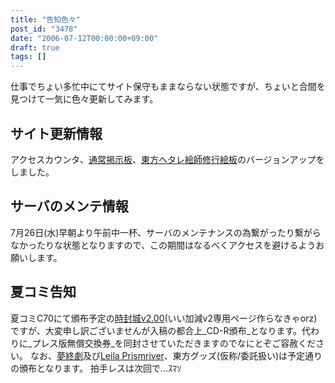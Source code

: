 ```yaml
---
title: "告知色々"
post_id: "3478"
date: "2006-07-12T00:00:00+09:00"
draft: true
tags: []
---
```



仕事でちょい多忙中にてサイト保守もままならない状態ですが、ちょいと合間を見つけて一気に色々更新してみます。
## サイト更新情報
アクセスカウンタ、[通常掲示板](https://twitter.com/danmaq)、[東方ヘタレ絵師修行絵板](https://danmaq.com/feedback/thpbbs/)のバージョンアップをしました。
## サーバのメンテ情報
7月26日(水)早朝より午前中一杯、サーバのメンテナンスの為繋がったり繋がらなかったりな状態となりますので、この期間はなるべくアクセスを避けるようお願いします。
## 夏コミ告知
夏コミC70にて頒布予定の[時封城v2.00](https://danmaq.com/!/thA/)(いい加減v2専用ページ作らなきゃorz)ですが、大変申し訳ございませんが入稿の都合上_CD-R頒布_となります。代わりに_プレス版無償交換券_を同封させていただきますのでなにとぞご容赦ください。 なお、[夢終劇](https://danmaq.com/!/thC/)及び[Leila Prismriver](https://danmaq.com/!/leila/)、東方グッズ(仮称/委託扱い)は予定通りの頒布となります。 拍手レスは次回で…ｽﾏｿ
